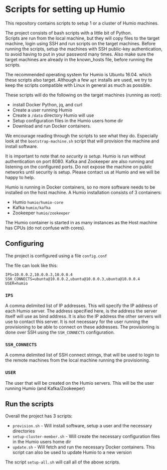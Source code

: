 # Scripts for setting up Humio

This repository contains scripts to setup 1 or a cluster of Humio machines.

The project consists of bash scripts with a little bit of Python.  
Scripts are run from the local machine, but they will copy files to the target machine, login using SSH and run scripts on the target machines.
Before running the scripts, setup the machines with SSH public-key authentication, to avoid having to put in your password many times. Also make sure the target machines are already in the known_hosts file, before running the scripts.

The recommended operating system for Humio is Ubuntu 16.04. which these scripts also target.
Although a few `apt` installs are used, we try to keep the scripts compatible with Linux in general as much as possible.

These scripts will do the following on the target machines (running as root):

* install Docker Python, jq, and curl
* Create a user running Humio
* Create a `/data` directory Humio will use
* Setup configuration files in the Humio users home dir
* Download and run Docker containers.

We encourage reading through the scripts to see what they do. Especially look at the `bootstrap-machine.sh` script that will provision the machine and install software.


It is important to note that *no security is setup*. Humio is run without authentication on port 8080. Kafka and Zookeeper are also running and listening on the configured ports.
Do not expose the machine on public networks until security is setup. Please contact us at Humio and we will be happy to help.

Humio is running in Docker containers, so no more software needs to be installed on the host machine.
A Humio installation consists of 3 containers:

  * Humio `humio/humio-core`
  * Kafka `humio/kafka`
  * Zookeeper `humio/zookeeper`

The Humio container is started in as many instances as the Host machine has CPUs (do not confuse with cores).

## Configuring
The project is configured using a file `config.conf`

The file can look like this:  
```
IPS=10.0.0.2,10.0.0.3,10.0.0.4
SSH_CONNECTS=ubuntu@10.0.0.2,ubuntu@10.0.0.3,ubuntu@10.0.0.4
USER=humio
```

### `IPS`
A comma delimited list of IP addresses. This will specify the IP address of each Humio server. The address specified here, is the address the server itself will use as bind address. It is also the IP address the other servers will use to contact this server. It is not necessary for the user running the provisioning to be able to connect on these addresses. The provisioning is done over SSH using the `SSH_CONNECTS` configuration.  

### `SSH_CONNECTS`
A comma delimited list of SSH connect strings, that will be used to login to the remote machines from the local machine running the provisioning.

### `USER`
The user that will be created on the Humio servers. This will be the user running Humio (and Kafka/Zookeeper)



## Run the scripts

Overall the project has 3 scripts:
* `provision.sh` - Will install software, setup a user and the necessary directories
* `setup-cluster-member.sh` - Will create the necessary configuration files in the Humio users home dir
* `update.sh` - Will fetch and run the necessary Docker containers. This script can also be used to update Humio to a new version

The script `setup-all.sh` will call all of the above scripts.
